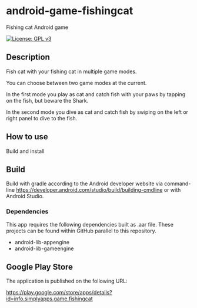 # android-game-fishingcat

Fishing cat Android game

[![License: GPL v3](https://img.shields.io/badge/License-GPLv3-blue.svg)](https://www.gnu.org/licenses/gpl-3.0)

## Description

Fish cat with your fishing cat in multiple game modes.

You can choose between two game modes at the current.

In the first mode you play as cat and catch fish with your paws by tapping on the fish, but beware the Shark.

In the second mode you dive as cat and catch fish by swiping on the left or right panel to dive to the fish.

## How to use

Build and install

## Build

Build with gradle according to the Android developer website via command-line https://developer.android.com/studio/build/building-cmdline
or with Android Studio.

### Dependencies

This app requires the following dependencies built as .aar file.
These projects can be found within GitHub parallel to this repository.

- android-lib-appengine
- android-lib-gameengine

## Google Play Store

The application is published on the following URL:

https://play.google.com/store/apps/details?id=info.simplyapps.game.fishingcat

